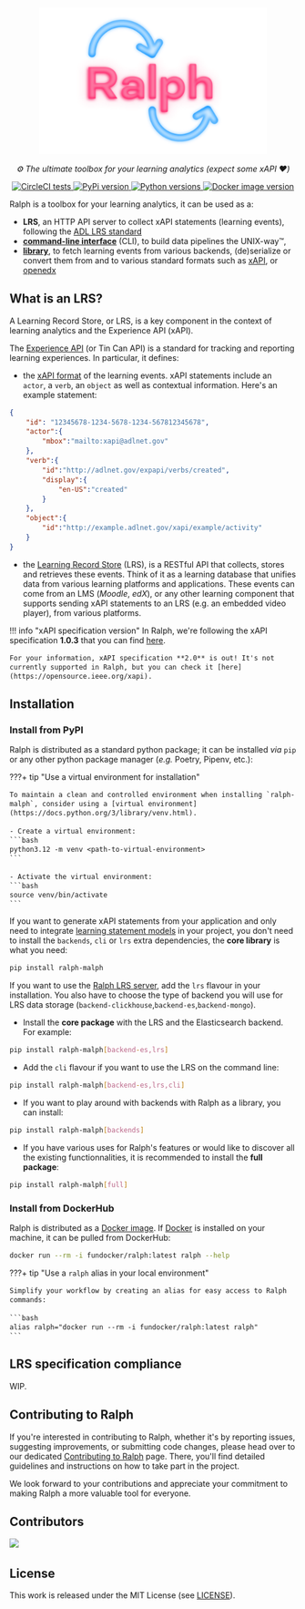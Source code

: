 <p align="center">
  <a href="https://openfun.github.io/ralph"><img src="https://raw.githubusercontent.com/openfun/logos/main/ralph/ralph-color-dark.png" alt="Ralph logo" width="400"></a>
</p>

<p align="center">
    <em>⚙️ The ultimate toolbox for your learning analytics (expect some xAPI ❤️) </em>
</p>

<p align="center">
<a href="https://circleci.com/gh/openfun/ralph/tree/master">
    <img src="https://img.shields.io/circleci/build/gh/openfun/ralph/master?label=Tests&logo=circleci" alt="CircleCI tests">
</a>
<a href="https://pypi.org/project/ralph-malph">
    <img src="https://img.shields.io/pypi/v/ralph-malph?label=PyPi+package" alt="PyPi version">
</a>
<a href="https://pypi.org/project/ralph-malph">
    <img src="https://img.shields.io/pypi/pyversions/ralph-malph?label=Python" alt="Python versions">
</a>
<a href="https://hub.docker.com/r/fundocker/ralph/tags">
    <img src="https://img.shields.io/docker/v/fundocker/ralph/latest?label=Docker+image" alt="Docker image version">
</a>
</p>

Ralph is a toolbox for your learning analytics, it can be used as a:

- **LRS**, an HTTP API server to collect xAPI statements (learning events), following the [ADL LRS standard](https://github.com/adlnet/xAPI-Spec/blob/master/xAPI-Communication.md#part-three-data-processing-validation-and-security)
- [**command-line interface**](./tutorials/cli.md) (CLI), to build data pipelines the UNIX-way™️,
- [**library**](./tutorials/library.md), to fetch learning events from various backends, (de)serialize or
    convert them from and to various standard formats such as
    [xAPI](https://adlnet.gov/projects/xapi/), or
    [openedx](https://docs.openedx.org/en/latest/developers/references/internal_data_formats/tracking_logs/index.html)

## What is an LRS?

A Learning Record Store, or LRS, is a key component in the context of learning analytics and the Experience API (xAPI).

The [Experience API](https://github.com/adlnet/xAPI-Spec) (or Tin Can API) is a standard for tracking and reporting learning experiences. 
In particular, it defines:

- the [xAPI format](https://github.com/adlnet/xAPI-Spec/blob/master/xAPI-Data.md#part-two-experience-api-data) of the learning events. xAPI statements include an `actor`, a `verb`, an `object` as well as contextual information. Here's an example statement: 
```json
{
    "id": "12345678-1234-5678-1234-567812345678",
    "actor":{
        "mbox":"mailto:xapi@adlnet.gov"
    },
    "verb":{
        "id":"http://adlnet.gov/expapi/verbs/created",
        "display":{
            "en-US":"created"
        }
    },
    "object":{
        "id":"http://example.adlnet.gov/xapi/example/activity"
    }
}
```
- the [Learning Record Store](https://github.com/adlnet/xAPI-Spec/blob/master/xAPI-Communication.md#part-three-data-processing-validation-and-security) (LRS), is a RESTful API that collects, stores and retrieves these events. Think of it as a learning database that unifies data from various learning platforms and applications. 
These events can come from an LMS (*Moodle*, *edX*), or any other learning component that supports sending xAPI statements to an LRS (e.g. an embedded video player), from various platforms.


!!! info "xAPI specification version"
    In Ralph, we're following the xAPI specification **1.0.3** that you can find [here](https://github.com/adlnet/xAPI-Spec/tree/master).

    For your information, xAPI specification **2.0** is out! It's not currently supported in Ralph, but you can check it [here](https://opensource.ieee.org/xapi).

## Installation

### Install from PyPI

Ralph is distributed as a standard python package; it can be installed _via_
`pip` or any other python package manager (_e.g._ Poetry, Pipenv, etc.):

???+ tip "Use a virtual environment for installation"

    To maintain a clean and controlled environment when installing `ralph-malph`, consider using a [virtual environment](https://docs.python.org/3/library/venv.html).
    
    - Create a virtual environment:
    ```bash
    python3.12 -m venv <path-to-virtual-environment>
    ```

    - Activate the virtual environment:
    ```bash
    source venv/bin/activate
    ```

If you want to generate xAPI statements from your application and only need to integrate [learning statement models](./features/models.md) in your project, you don't need to
install the `backends`, `cli` or `lrs` extra dependencies, the **core library** is what you need:

```bash
pip install ralph-malph
```

If you want to use the [Ralph LRS server](./features/api.md), add the `lrs` flavour in your installation. 
You also have to choose the type of backend you will use for LRS data storage (`backend-clickhouse`,`backend-es`,`backend-mongo`).

- Install the **core package** with the LRS and the Elasticsearch backend. For example:

```bash
pip install ralph-malph[backend-es,lrs]
```

- Add the `cli` flavour if you want to use the LRS on the command line: 

```bash
pip install ralph-malph[backend-es,lrs,cli]
```

- If you want to play around with backends with Ralph as a library, you can install: 

```bash
pip install ralph-malph[backends]
```

- If you have various uses for Ralph's features or would like to discover all the existing functionnalities, it is recommended to install the **full package**: 

```bash
pip install ralph-malph[full]
```


### Install from DockerHub

Ralph is distributed as a [Docker
image](https://hub.docker.com/repository/docker/fundocker/ralph). If
[Docker](https://docs.docker.com/get-docker/) is installed on your machine, it
can be pulled from DockerHub:

``` bash
docker run --rm -i fundocker/ralph:latest ralph --help
```

???+ tip "Use a `ralph` alias in your local environment"

    Simplify your workflow by creating an alias for easy access to Ralph commands:

    ```bash
    alias ralph="docker run --rm -i fundocker/ralph:latest ralph"
    ```

## LRS specification compliance

WIP.

## Contributing to Ralph

If you're interested in contributing to Ralph, whether it's by reporting issues, suggesting improvements, or submitting code changes, please head over to our dedicated [Contributing to Ralph](./contribute.md) page. 
There, you'll find detailed guidelines and instructions on how to take part in the project.

We look forward to your contributions and appreciate your commitment to making Ralph a more valuable tool for everyone.

## Contributors

<a href="https://github.com/openfun/ralph/graphs/contributors">
  <img src="https://contrib.rocks/image?repo=openfun/ralph" />
</a>

## License

This work is released under the MIT License (see [LICENSE](./LICENSE.md)).
